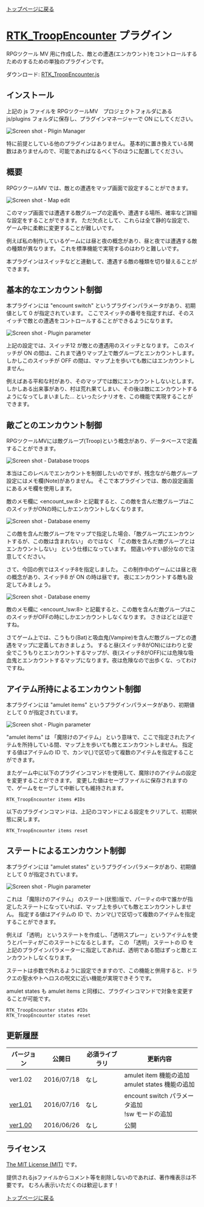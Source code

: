 [トップページに戻る](README.ja.md)

# [RTK_TroopEncounter](RTK_TroopEncounter.js) プラグイン

RPGツクール MV 用に作成した、敵との遭遇(エンカウント)をコントロールするためのするための単独のプラグインです。

ダウンロード: [RTK_TroopEncounter.js](https://raw.githubusercontent.com/yamachan/jgss-hack/master/RTK_TroopEncounter.js)

## インストール

上記の js ファイルを RPGツクールMV　プロジェクトフォルダにある js/plugins フォルダに保存し、プラグインマネージャーで ON にしてください。

![Screen shot - Pligin Manager](i/RTK_TroopEncounter-01.png)

特に前提としている他のプラグインはありません。 基本的に置き換えている関数はありませんので、可能であればなるべく下のほうに配置してください。

## 概要

RPGツクールMV では、敵との遭遇をマップ画面で設定することができます。

![Screen shot - Map edit](i/RTK_TroopEncounter-02.png)

このマップ画面では遭遇する敵グループの定義や、遭遇する場所、確率など詳細な設定をすることができます。 ただ欠点として、これらは全て静的な設定で、ゲーム中に柔軟に変更することが難しいです。

例えば私の制作しているゲームには昼と夜の概念があり、昼と夜では遭遇する敵の種類が異なります。 これを標準機能で実現するのはわりと難しいです。

本プラグインはスイッチなどと連動して、遭遇する敵の種類を切り替えることができます。

## 基本的なエンカウント制御

本プラグインには "encount switch" というプラグインパラメータがあり、初期値として 0 が指定されています。 ここでスイッチの番号を指定すれば、そのスイッチで敵との遭遇をコントロールすることができるようになります。

![Screen shot - Plugin parameter](i/RTK_TroopEncounter-03.png)

上記の設定では、スイッチ12 が敵との遭遇用のスイッチとなります。 このスイッチが ON の間は、これまで通りマップ上で敵グループとエンカウントします。 しかしこのスイッチが OFF の間は、マップ上を歩いても敵にはエンカウントしません。

例えばある平和な村があり、そのマップでは敵にエンカウントしないとします。しかしある出来事があり、村は荒れ果てしまい、その後は敵にエンカウントするようになってしまいました… といったシナリオを、この機能で実現することができます。

## 敵ごとのエンカウント制御

RPGツクールMVには敵グループ(Troop)という概念があり、データベースで定義することができます。

![Screen shot - Database troops](i/RTK_TroopEncounter-04.png)

本当はこのレベルでエンカウントを制御したいのですが、残念ながら敵グループ設定にはメモ欄(Note)がありません。 そこで本プラグインでは、敵の設定画面にあるメモ欄を使用します。

敵のメモ欄に &lt;encount_sw:8&gt; と記載すると、この敵を含んだ敵グループはこのスイッチがONの時にしかエンカウントしなくなります。

![Screen shot - Database enemy](i/RTK_TroopEncounter-05.png)

この敵を含んだ敵グループをマップで指定した場合、「敵グループにエンカウントするが、この敵は含まれない」 のではなく 「この敵を含んだ敵グループとはエンカウントしない」 という仕様になっています。 間違いやすい部分なので注意してください。

さて、今回の例ではスイッチ8を指定しました。 この制作中のゲームには昼と夜の概念があり、スイッチ8 が ON の時は昼です。 夜にエンカウントする敵も設定してみましょう。

![Screen shot - Database enemy](i/RTK_TroopEncounter-06.png)

敵のメモ欄に &lt;encount_!sw:8&gt; と記載すると、この敵を含んだ敵グループはこのスイッチがOFFの時にしかエンカウントしなくなります。 さきほどとは逆ですね。

さてゲーム上では、こうもり(Bat)と吸血鬼(Vampire)を含んだ敵グループとの遭遇をマップに定義しておきましょう。 すると昼(スイッチ8がON)にはわりと安全でこうもりとエンカウントするマップが、夜(スイッチ8がOFF)には危険な吸血鬼とエンカウントするマップになります。夜は危険なので出歩くな、ってわけですね。

## アイテム所持によるエンカウント制御

本プラグインには "amulet items" というプラグインパラメータがあり、初期値として 0 が指定されています。

![Screen shot - Plugin parameter](i/RTK_TroopEncounter-07.png)

"amulet items" は 「魔除けのアイテム」 という意味で、ここで指定されたアイテムを所持している間、マップ上を歩いても敵とエンカウントしません。 指定する値はアイテムの ID で、カンマ(,)で区切って複数のアイテムを指定することができます。

またゲーム中に以下のプラグインコマンドを使用して、魔除けのアイテムの設定を変更することができます。 変更した値はセーブファイルに保存されますので、ゲームをセーブして中断しても維持されます。

```
RTK_TroopEncounter items #IDs
```

以下のプラグインコマンドは、上記のコマンドによる設定をクリアして、初期状態に戻します。

```
RTK_TroopEncounter items reset
```

## ステートによるエンカウント制御

本プラグインには "amulet states" というプラグインパラメータがあり、初期値として 0 が指定されています。

![Screen shot - Plugin parameter](i/RTK_TroopEncounter-08.png)

これは 「魔除けのアイテム」 のステート(状態)版で、パーティの中で誰かが指定したステートになっていれば、マップ上を歩いても敵とエンカウントしません。 指定する値はアイテムの ID で、カンマ(,)で区切って複数のアイテムを指定することができます。

例えば 「透明」 というステートを作成し、「透明スプレー」というアイテムを使うとパーティがこのステートになるとします。 この 「透明」 ステートの ID を上記のプラグインパラメーターに指定してあれば、透明である間はずっと敵とエンカウントしなくなります。

ステートは歩数で外れるように設定できますので、この機能と併用すると、ドラクエの聖水やトヘロスの呪文に近い機能が実現できそうです。

amulet states も amulet items と同様に、プラグインコマンドで対象を変更することが可能です。

```
RTK_TroopEncounter states #IDs
RTK_TroopEncounter states reset
```

## 更新履歴

| バージョン | 公開日 | 必須ライブラリ | 更新内容 |
| --- | --- | --- | --- |
| ver1.02 | 2016/07/18 | なし | amulet item 機能の追加<br>amulet states 機能の追加 |
| [ver1.01](RTK_TroopEncounter_v1.01.js) | 2016/07/16 | なし | encount switch パラメータ追加<br>!sw モードの追加 |
| [ver1.00](RTK_TroopEncounter_v1.00.js) | 2016/06/26 | なし | 公開 |

## ライセンス

[The MIT License (MIT)](https://opensource.org/licenses/mit-license.php) です。

提供されるjsファイルからコメント等を削除しないのであれば、著作権表示は不要です。 むろん表示いただくのは歓迎します！

[トップページに戻る](README.ja.md)
